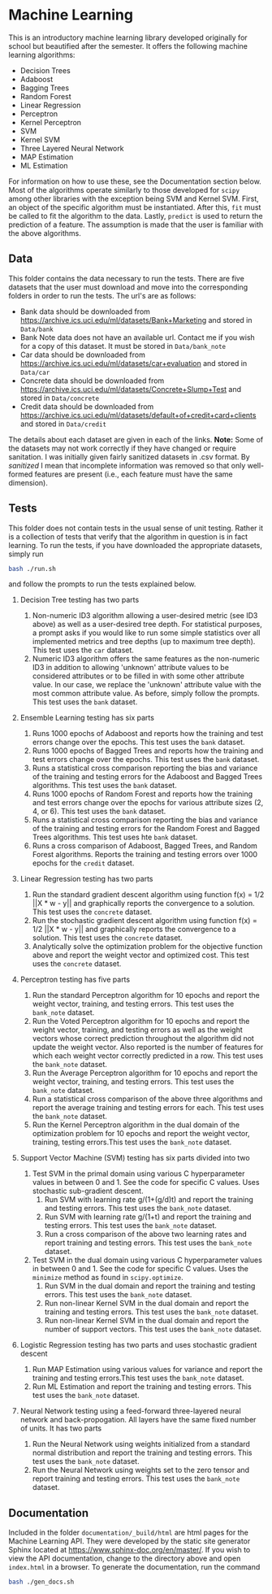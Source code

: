 # Machine Learning

This is an introductory machine learning library developed originally for school but beautified after the semester. 
It offers the following machine learning algorithms:
* Decision Trees
* Adaboost
* Bagging Trees
* Random Forest
* Linear Regression
* Perceptron
* Kernel Perceptron
* SVM
* Kernel SVM
* Three Layered Neural Network
* MAP Estimation
* ML Estimation

For information on how to use these, see the Documentation section below. Most of the 
algorithms operate similarly to those developed for `scipy` among other libraries 
with the exception being SVM and Kernel SVM. First, 
an object of the specific algorithm must be instantiated. After this, `fit` must be 
called to fit the algorithm to the data. Lastly, `predict` is used to return the
prediction of a feature. The assumption is made that the user is familiar with the above
algorithms.
## Data
This folder contains the data necessary to run the tests. There are five datasets that
the user must download and move into the corresponding folders in order to run the tests.
The url's are as follows:
* Bank data should be downloaded from https://archive.ics.uci.edu/ml/datasets/Bank+Marketing
  and stored in `Data/bank`
* Bank Note data does not have an available url. Contact me if you wish for a copy of this dataset.
  It must be stored in `Data/bank_note`
* Car data should be downloaded from https://archive.ics.uci.edu/ml/datasets/car+evaluation
  and stored in `Data/car`
* Concrete data should be downloaded from https://archive.ics.uci.edu/ml/datasets/Concrete+Slump+Test 
  and stored in `Data/concrete`
* Credit data should be downloaded from https://archive.ics.uci.edu/ml/datasets/default+of+credit+card+clients
  and stored in `Data/credit`

The details about each dataset are given in each of the links. **Note:** Some of the datasets
may not work correctly if they have changed or require sanitation. I was initially given
fairly sanitized datasets in .csv format. By *sanitized* I mean that incomplete information
was removed so that only well-formed features are present (i.e., each feature must 
have the same dimension).
## Tests
This folder does not contain tests in the usual sense of unit testing. Rather it 
is a collection of tests that verify that the algorithm in question is in fact
learning. To run the tests, if you have downloaded the appropriate datasets, simply run
```bash
bash ./run.sh
```
and follow the prompts to run the tests explained below.
1. Decision Tree testing has two parts
    1.  Non-numeric ID3 algorithm allowing a user-desired metric (see ID3 above) as
    well as a user-desired tree depth. For statistical purposes, a prompt asks if 
    you would like to run some simple statistics over all implemented metrics and
    tree depths (up to maximum tree depth). This test uses the `car` dataset.
    1. Numeric ID3 algorithm offers the same features as the non-numeric ID3 in addition 
    to allowing 'unknown' attribute values to be considered attributes or to be filled
    in with some other attribute value. In our case, we replace the 'unknown' attribute
    value with the most common attribute value. As before, simply follow the prompts. This 
    test uses the `bank` dataset.
1. Ensemble Learning testing has six parts
    1. Runs 1000 epochs of Adaboost and reports how the training and 
    test errors change over the epochs. This test uses the `bank` dataset.
    1. Runs 1000 epochs of Bagged Trees and reports how the training and 
    test errors change over the epochs. This test uses the `bank` dataset.
    1. Runs a statistical cross comparison reporting the bias and variance of the training 
    and testing errors for the Adaboost and Bagged Trees algorithms. This test uses the `bank` dataset.
    1. Runs 1000 epochs of Random Forest and reports how the training and test errors
    change over the epochs for various attribute sizes (2, 4, or 6). This test 
    uses the `bank` dataset. 
    1. Runs a statistical cross comparison reporting the bias and variance of the training
    and testing errors for the Random Forest and Bagged Trees algorithms. This test
    uses hte `bank` dataset.
    1. Runs a cross comparison of Adaboost, Bagged Trees, and Random Forest algorithms.
    Reports the training and testing errors over 1000 epochs for the `credit` dataset.
1. Linear Regression testing has two parts
    1. Run the standard gradient descent algorithm using function 
    f(x) = 1/2 ||X * w - y|| and graphically reports the convergence to a solution.
    This test uses the `concrete` dataset.
    1. Run the stochastic gradient descent algorithm using function 
    f(x) = 1/2 ||X * w - y|| and graphically reports the convergence to a solution.
    This test uses the `concrete` dataset.
    1. Analytically solve the optimization problem for the objective function above and
    report the weight vector and optimized cost. This test uses the `concrete` dataset.

1. Perceptron testing has five parts
    1. Run the standard Perceptron algorithm for 10 epochs and report the weight vector,
    training, and testing errors. This test uses the `bank_note` dataset.
    1. Run the Voted Perceptron algorithm for 10 epochs and report the weight vector, 
    training, and testing errors as well as the weight vectors whose correct prediction
    throughout the algorithm did not update the weight vector. Also reported is the number
    of features for which each weight vector correctly predicted in a row. 
    This test uses the `bank_note` dataset.
    1. Run the Average Perceptron algorithm for 10 epochs and report the weight vector,
    training, and testing errors. This test uses the `bank_note` dataset.
    1. Run a statistical cross comparison of the above three algorithms and report
    the average training and testing errors for each. This test uses the `bank_note` 
    dataset.
    1. Run the Kernel Perceptron algorithm in the dual domain of the optimization problem
    for 10 epochs and report the weight vector, training, testing errors.This test uses 
    the `bank_note` dataset.
1. Support Vector Machine (SVM) testing has six parts divided into two
    1. Test SVM in the primal domain using various C hyperparameter values
    in between 0 and 1. See the code for specific C values. Uses stochastic
    sub-gradient descent.
        1. Run SVM with learning rate g/(1+(g/d)t) and report the training and
        testing errors. This test uses the `bank_note` dataset.
        1. Run SVM with learning rate g/(1+t) and report the training and 
        testing errors. This test uses the `bank_note` dataset.
        1. Run a cross comparison of the above two learning rates and report
        training and testing errors. This test uses the `bank_note` dataset.
    1. Test SVM in the dual domain using various  C hyperparameter values
    in between 0 and 1. See the code for specific C values. Uses the 
    `minimize` method as found in `scipy.optimize`.
        1. Run SVM in the dual domain and report the training and testing 
        errors. This test uses the `bank_note` dataset.
        1. Run non-linear Kernel SVM in the dual domain and report the 
        training and testing errors. This test uses the `bank_note` dataset.
        1. Run non-linear Kernel SVM in the dual domain and report the
        number of support vectors. This test uses the `bank_note` dataset.
1. Logistic Regression testing has two parts and uses stochastic gradient 
descent
    1. Run MAP Estimation using various values for variance and report the
    training and testing errors.This test uses the `bank_note` dataset.
    1. Run ML Estimation and report the training and testing errors. This 
    test uses the `bank_note` dataset.
1. Neural Network testing using a feed-forward three-layered neural network
    and back-propogation. All layers have the same fixed number of units. It
    has two parts
    1. Run the Neural Network using weights initialized from a standard
    normal distribution and report the training and testing errors. This 
    test uses the `bank_note` dataset.
    1. Run the Neural Network using weights set to the zero tensor and 
    report training and testing errors. This test uses the `bank_note` dataset.
    
## Documentation
Included in the folder `documentation/_build/html` are html pages for the Machine Learning
API. They were developed by the static site generator Sphinx located at https://www.sphinx-doc.org/en/master/.
If you wish to view the API documentation, change to the directory above and open `index.html` 
in a browser. To generate the documentation, run the command
```bash
bash ./gen_docs.sh
```
